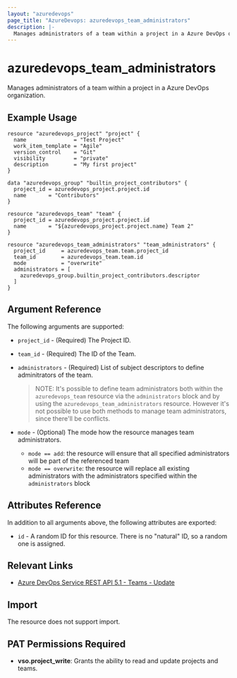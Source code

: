 ```yaml
---
layout: "azuredevops"
page_title: "AzureDevops: azuredevops_team_administrators"
description: |-
  Manages administrators of a team within a project in a Azure DevOps organization.
---
```


# azuredevops_team_administrators

Manages administrators of a team within a project in a Azure DevOps organization.

## Example Usage

```hcl
resource "azuredevops_project" "project" {
  name               = "Test Project"
  work_item_template = "Agile"
  version_control    = "Git"
  visibility         = "private"
  description        = "My first project"
}

data "azuredevops_group" "builtin_project_contributors" {
  project_id = azuredevops_project.project.id
  name       = "Contributors"
}

resource "azuredevops_team" "team" {
  project_id = azuredevops_project.project.id
  name       = "${azuredevops_project.project.name} Team 2"
}

resource "azuredevops_team_administrators" "team_administrators" {
  project_id     = azuredevops_team.team.project_id
  team_id        = azuredevops_team.team.id
  mode           = "overwrite"
  administrators = [
    azuredevops_group.builtin_project_contributors.descriptor
  ]
}
```

## Argument Reference

The following arguments are supported:

- `project_id` - (Required) The Project ID.
- `team_id` - (Required) The ID of the Team.
- `administrators` - (Required) List of subject descriptors to define adminitrators of the team.

  > NOTE: It's possible to define team administrators both within the
  > `azuredevops_team` resource via the `administrators` block and by using the
  > `azuredevops_team_administrators` resource. However it's not possible to use
  > both methods to manage team administrators, since there'll be conflicts.
- `mode` - (Optional) The mode how the resource manages team administrators.
  - `mode == add`: the resource will ensure that all specified administrators will be part of the referenced team
  - `mode == overwrite`: the resource will replace all existing administrators with the administrators specified within the `administrators` block

## Attributes Reference

In addition to all arguments above, the following attributes are exported:

- `id` - A random ID for this resource. There is no "natural" ID, so a random one is assigned.

## Relevant Links

- [Azure DevOps Service REST API 5.1 - Teams - Update](https://docs.microsoft.com/en-us/rest/api/azure/devops/core/teams/update?view=azure-devops-rest-5.1)

## Import

The resource does not support import.

## PAT Permissions Required

- **vso.project_write**:	Grants the ability to read and update projects and teams. 
